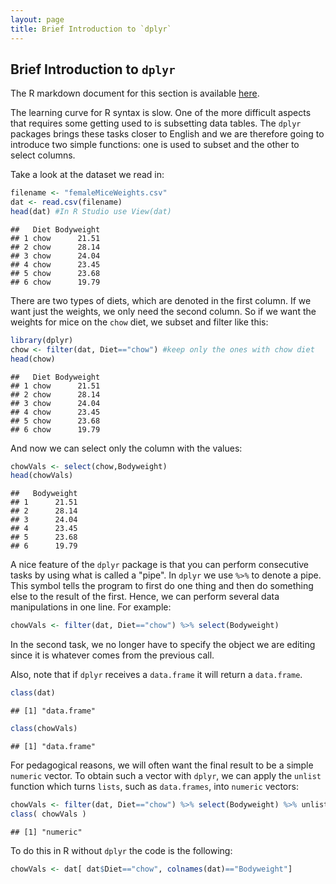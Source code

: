 ```yaml
---
layout: page
title: Brief Introduction to `dplyr`
---
```


## Brief Introduction to `dplyr`

The R markdown document for this section is available [here](https://github.com/genomicsclass/labs/tree/master/intro/dplyr_intro.Rmd).

The learning curve for R syntax is slow. One of the more difficult aspects that requires some getting used to is subsetting data tables. The `dplyr` packages brings these tasks closer to English and we are therefore going to introduce two simple functions: one is used to subset and the other to select columns.

Take a look at the dataset we read in:

```r
filename <- "femaleMiceWeights.csv"
dat <- read.csv(filename)
head(dat) #In R Studio use View(dat)
```

```
##   Diet Bodyweight
## 1 chow      21.51
## 2 chow      28.14
## 3 chow      24.04
## 4 chow      23.45
## 5 chow      23.68
## 6 chow      19.79
```

There are two types of diets, which are denoted in the first column. If we want just the weights, we only need the second column. So if we want the weights for mice on the `chow` diet, we subset and filter like this:


```r
library(dplyr) 
chow <- filter(dat, Diet=="chow") #keep only the ones with chow diet
head(chow)
```

```
##   Diet Bodyweight
## 1 chow      21.51
## 2 chow      28.14
## 3 chow      24.04
## 4 chow      23.45
## 5 chow      23.68
## 6 chow      19.79
```

And now we can select only the column with the values:


```r
chowVals <- select(chow,Bodyweight)
head(chowVals)
```

```
##   Bodyweight
## 1      21.51
## 2      28.14
## 3      24.04
## 4      23.45
## 5      23.68
## 6      19.79
```

A nice feature of the `dplyr` package is that you can perform consecutive tasks by using what is called a "pipe". In `dplyr` we use `%>%` to denote a pipe. This symbol tells the program to first do one thing and then do something else to the result of the first. Hence, we can perform several data manipulations in one line. For example:


```r
chowVals <- filter(dat, Diet=="chow") %>% select(Bodyweight)
```

In the second task, we no longer have to specify the object we are editing since it is whatever comes from the previous call. 

Also, note that if `dplyr` receives a `data.frame` it will return a `data.frame`. 

```r
class(dat)
```

```
## [1] "data.frame"
```

```r
class(chowVals)
```

```
## [1] "data.frame"
```

For pedagogical reasons, we will often want the final result to be a simple `numeric` vector. To obtain such a vector with `dplyr`, we can apply the `unlist` function which turns `lists`, such as `data.frames`, into `numeric` vectors:


```r
chowVals <- filter(dat, Diet=="chow") %>% select(Bodyweight) %>% unlist
class( chowVals )
```

```
## [1] "numeric"
```


To do this in R without `dplyr` the code is the following:


```r
chowVals <- dat[ dat$Diet=="chow", colnames(dat)=="Bodyweight"]
```








